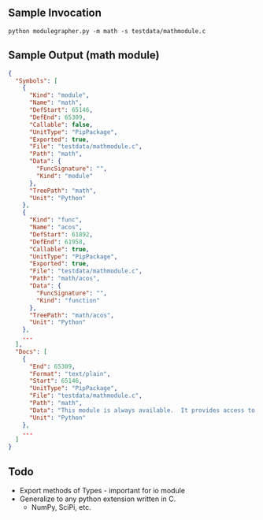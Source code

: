 ## Sample Invocation
`python modulegrapher.py -m math -s testdata/mathmodule.c`

## Sample Output (math module)
```json
{
  "Symbols": [
    {
      "Kind": "module",
      "Name": "math",
      "DefStart": 65146,
      "DefEnd": 65309,
      "Callable": false,
      "UnitType": "PipPackage",
      "Exported": true,
      "File": "testdata/mathmodule.c",
      "Path": "math",
      "Data": {
        "FuncSignature": "",
        "Kind": "module"
      },
      "TreePath": "math",
      "Unit": "Python"
    },
    {
      "Kind": "func",
      "Name": "acos",
      "DefStart": 61892,
      "DefEnd": 61958,
      "Callable": true,
      "UnitType": "PipPackage",
      "Exported": true,
      "File": "testdata/mathmodule.c",
      "Path": "math/acos",
      "Data": {
        "FuncSignature": "",
        "Kind": "function"
      },
      "TreePath": "math/acos",
      "Unit": "Python"
    },
    ...
  ],
  "Docs": [
    {
      "End": 65309,
      "Format": "text/plain",
      "Start": 65146,
      "UnitType": "PipPackage",
      "File": "testdata/mathmodule.c",
      "Path": "math",
      "Data": "This module is always available.  It provides access to the\nmathematical functions defined by the C standard.",
      "Unit": "Python"
    },
    ...
  ]
}
```

## Todo
- Export methods of Types - important for io module
- Generalize to any python extension written in C.
  - NumPy, SciPi, etc.
